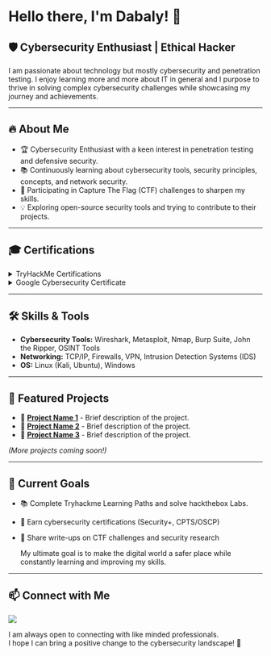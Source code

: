 # Hello there, I'm Dabaly! 👋

## 🛡️ Cybersecurity Enthusiast | Ethical Hacker

I am passionate about technology but mostly cybersecurity and penetration testing. I enjoy learning more and more about IT in general and I purpose to thrive in solving complex cybersecurity challenges while showcasing my journey and achievements.  


---

## 🔥 About Me
- 🏆 Cybersecurity Enthusiast with a keen interest in penetration testing and defensive security.
- 📚 Continuously learning about cybersecurity tools, security principles, concepts, and network security.
- 🎯 Participating in Capture The Flag (CTF) challenges to sharpen my skills.
- 💡 Exploring open-source security tools and trying to contribute to their projects.

---


## 🎓 Certifications
<details>
  <summary>TryHackMe Certifications</summary>
  <p>✔️ [PreSecurity](https://github.com/your-repo-tryhackme-cert1) &nbsp;*Completed*</p>
  <p>✔️ [Cybersecurity 101](https://github.com/your-repo-tryhackme-cert2) &nbsp;*Completed*</p>
  <p>🛠️ [Junior Penetration Tester](#) &nbsp;*In Progress*</p>
  <p>📌 [Web Application Hacking](#) &nbsp;*Planned*</p>
</details>
<details>
  <summary>Google Cybersecurity Certificate</summary>
  <p>✔️ [Google Cybersecurity Certificate Repository](https://github.com/your-repo-name) &nbsp;*Completed*</p>
</details>

---


## 🛠️ Skills & Tools
- **Cybersecurity Tools:** Wireshark, Metasploit, Nmap, Burp Suite, John the Ripper, OSINT Tools
- **Networking:** TCP/IP, Firewalls, VPN, Intrusion Detection Systems (IDS)
- **OS:** Linux (Kali, Ubuntu), Windows

---

## 📂 Featured Projects
- 🔹 **[Project Name 1](#)** - Brief description of the project.
- 🔹 **[Project Name 2](#)** - Brief description of the project.
- 🔹 **[Project Name 3](#)** - Brief description of the project.

_(More projects coming soon!)_

---

## 🎯 Current Goals
- 📚 Complete Tryhackme Learning Paths and solve hackthebox Labs.
- 🏅 Earn cybersecurity certifications (Security+, CPTS/OSCP)
- 📖 Share write-ups on CTF challenges and security research
  
  My ultimate goal is to make the digital world a safer place while constantly learning and improving my skills.

---

## 📫 Connect with Me
 <a href="https://linkedin.com/in/samueldabalyhailu/"><img src="https://img.shields.io/badge/-LinkedIn-0072b1?&style=for-the-badge&logo=linkedin&logoColor=white" /></a>

I am always open to connecting with like minded professionals.  
I hope I can bring a positive change to the cybersecurity landscape! 🚀


<!--
**dabaly/dabaly** is a ✨ _special_ ✨ repository because its `README.md` (this file) appears on your GitHub profile.

Here are some ideas to get you started:

- 🔭 I’m currently working on ...
- 🌱 I’m currently learning ...
- 👯 I’m looking to collaborate on ...
- 🤔 I’m looking for help with ...
- 💬 Ask me about ...
- 📫 How to reach me: ...
- 😄 Pronouns: ...
- ⚡ Fun fact: ...
-->
